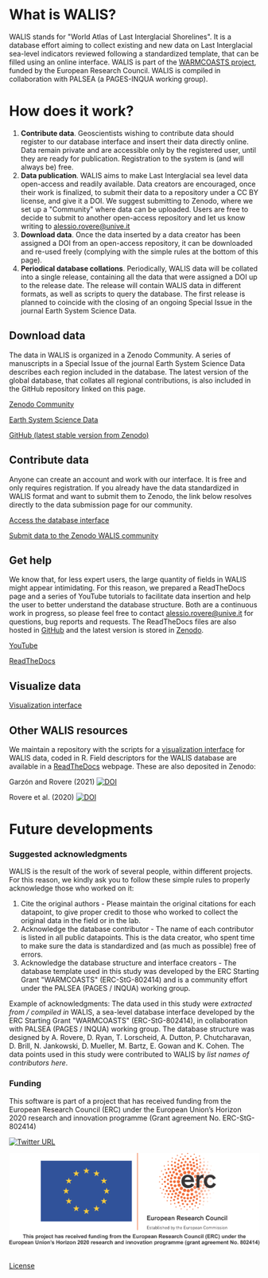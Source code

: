 # <i class="fa-solid fa-circle-info"></i> What is WALIS?
WALIS stands for "World Atlas of Last Interglacial Shorelines". It is a database effort aiming to collect existing and new data on Last Interglacial sea-level indicators reviewed following a standardized template, that can be filled using an online interface. WALIS is part of the [WARMCOASTS project](www.warmcoasts.eu), funded by the European Research Council. WALIS is compiled in collaboration with PALSEA (a PAGES-INQUA working group).

# <i class="fa-solid fa-gears"></i> How does it work?
1. **Contribute data**. Geoscientists wishing to contribute data should register to our database interface and insert their data directly online. Data remain private and are accessible only by the registered user, until they are ready for publication. Registration to the system is (and will always be) free.
2. **Data publication**. WALIS aims to make Last Interglacial sea level data open-access and readily available. Data creators are encouraged, once their work is finalized, to submit their data to a repository under a CC BY license, and give it a DOI. We suggest submitting to Zenodo, where we set up a "Community" where data can be uploaded. Users are free to decide to submit to another open-access repository and let us know writing to alessio.rovere@unive.it
3. **Download data**. Once the data inserted by a data creator has been assigned a DOI from an open-access repository, it can be downloaded and re-used freely (complying with the simple rules at the bottom of this page). 
4. **Periodical database collations**. Periodically, WALIS data will be collated into a single release, containing all the data that were assigned a DOI up to the release date. The release will contain WALIS data in different formats, as well as scripts to query the database. The first release is planned to coincide with the closing of an ongoing Special Issue in the journal Earth System Science Data. 

##  <i class="fa-solid fa-cloud-arrow-down"></i> Download data
The data in WALIS is organized in a Zenodo Community. A series of manuscripts in a Special Issue of the journal Earth System Science Data  describes each region included in the database. The latest version of the global database, that collates all regional contributions, is also included in the GitHub repository linked on this page.

<i class="fa-solid fa-users"></i> [Zenodo Community](https://zenodo.org/communities/walis_database/)

<i class="fa-solid fa-book"></i> [Earth System Science Data](https://essd.copernicus.org/articles/special_issue1055.html)

<i class="fa-brands fa-github"></i> [GitHub (latest stable version from Zenodo)](https://doi.org/10.5281/zenodo.5979519)

## <i class="fa-solid fa-pen-to-square"></i> Contribute data
Anyone can create an account and work with our interface. It is free and only requires registration. If you already have the data standardized in WALIS format and want to submit them to Zenodo, the link below resolves directly to the data submission page for our community.

<i class="fa-solid fa-arrows-rotate"></i> [Access the database interface](http://ec2-52-14-227-13.us-east-2.compute.amazonaws.com/Management_Login/)

<i class="fa-solid fa-share-all"></i> [Submit data to the Zenodo WALIS community](https://zenodo.org/login/?next=%2Fdeposit%2Fnew%3Fc%3Dwalis_database) 

## <i class="fa-solid fa-circle-question"></i> Get help
We know that, for less expert users, the large quantity of fields in WALIS might appear intimidating. For this reason, we prepared a ReadTheDocs page and a series of YouTube tutorials to facilitate data insertion and help the user to better understand the database structure. Both are a continuous work in progress, so please feel free to contact alessio.rovere@unive.it for questions, bug reports and requests. The ReadTheDocs files are also hosted in [GitHub](https://github.com/Alerovere/WALIS_Help) and the latest version is stored in [Zenodo](https://doi.org/10.5281/zenodo.3961543).

<i class="fa-brands fa-youtube"></i> [YouTube](https://www.youtube.com/playlist?list=PLhYGGzjMovNfAK9Q9NAio52mBj55-MB6V)

<i class="fa-solid fa-glasses"></i> [ReadTheDocs](https://walis-help.readthedocs.io/en/latest/)


## <i class="fa-solid fa-earth-americas"></i> Visualize data

<i class="fa-solid fa-globe-stand"></i>[Visualization interface](https://warmcoasts.shinyapps.io/WALIS_Visualization/)

## Other WALIS resources
We maintain a repository with the scripts for a [visualization interface](https://github.com/Alerovere/WALIS_Visualization) for WALIS data, coded in R. Field descriptors for the WALIS database are available in a [ReadTheDocs](https://walis-help.readthedocs.io) webpage.
These are also deposited in Zenodo:

Garzón and Rovere (2021) [![DOI](https://zenodo.org/badge/DOI/10.5281/zenodo.4943541.svg)](https://doi.org/10.5281/zenodo.4943541)

Rovere et al. (2020) [![DOI](https://zenodo.org/badge/DOI/10.5281/zenodo.3961544.svg)](https://doi.org/10.5281/zenodo.3961544)

# <i class="fa-solid fa-timer"></i> Future developments

### Suggested acknowledgments
WALIS is the result of the work of several people, within different projects. For this reason, we kindly ask you to follow these simple rules to properly acknowledge those who worked on it:

1. Cite the original authors - Please maintain the original citations for each datapoint, to give proper credit to those who worked to collect the original data in the field or in the lab.
2. Acknowledge the database contributor - The name of each contributor is listed in all public datapoints. This is the data creator, who spent time to make sure the data is standardized and (as much as possible) free of errors.
3. Acknowledge the database structure and interface creators - The database template used in this study was developed by the ERC Starting Grant "WARMCOASTS" (ERC-StG-802414) and is a community effort under the PALSEA (PAGES / INQUA) working group.

Example of acknowledgments: The data used in this study were *extracted from / compiled in* WALIS, a sea-level database interface developed by the ERC Starting Grant "WARMCOASTS" (ERC-StG-802414), in collaboration with PALSEA (PAGES / INQUA) working group. The database structure was designed by A. Rovere, D. Ryan, T. Lorscheid, A. Dutton, P. Chutcharavan, D. Brill, N. Jankowski, D. Mueller, M. Bartz, E. Gowan and K. Cohen. The data points used in this study were contributed to WALIS by *list names of contributors here*.

### Funding
This software is part of a project that has received funding from the European Research Council (ERC) under the European Union’s Horizon 2020 research and innovation programme (Grant agreement No. ERC-StG-802414)

[![Twitter URL](https://img.shields.io/twitter/url/https/twitter.com/walisdatabase.svg?style=social&label=Follow%20%40walisdatabase)](https://twitter.com/walisdatabase)

![logo](./img/ERC.png)

<i class="fa-brands fa-creative-commons"></i><i class="fa-brands fa-creative-commons-by"></i>

## <script src="https://kit.fontawesome.com/f4ba202135.js" crossorigin="anonymous"></script>
[License](https://creativecommons.org/licenses/by/4.0/)
